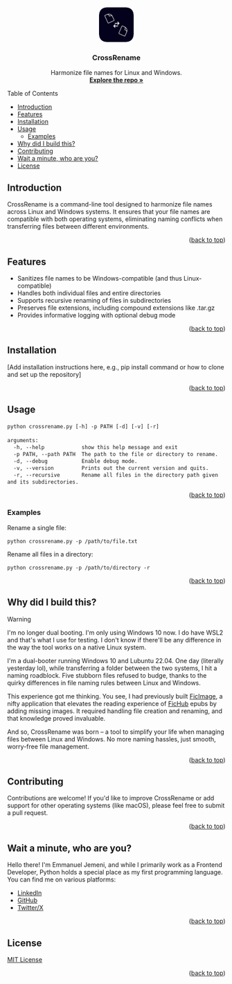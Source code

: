 <a id="readme-top"></a>

<br />
<div align="center">
  <a href="https://github.com/Jemeni11/CrossRename"><img src="logo.png" alt="Logo" width="80" height="80"></a>

<h3 align="center">CrossRename</h3>

  <p align="center">
    Harmonize file names for Linux and Windows.
    <br />
    <a href="https://github.com/Jemeni11/CrossRename"><strong>Explore the repo »</strong></a>
    <br />
  </p>
</div>

Table of Contents

- [Introduction](#introduction)
- [Features](#features)
- [Installation](#installation)
- [Usage](#usage)
    - [Examples](#examples)
- [Why did I build this?](#why-did-i-build-this)
- [Contributing](#contributing)
- [Wait a minute, who are you?](#wait-a-minute-who-are-you)
- [License](#license)

## Introduction

CrossRename is a command-line tool designed to harmonize file names across Linux and Windows systems.
It ensures that your file names are compatible with both operating systems, eliminating naming conflicts
when transferring files between different environments.

<p align="right">(<a href="#readme-top">back to top</a>)</p>

## Features

- Sanitizes file names to be Windows-compatible (and thus Linux-compatible)
- Handles both individual files and entire directories
- Supports recursive renaming of files in subdirectories
- Preserves file extensions, including compound extensions like .tar.gz
- Provides informative logging with optional debug mode

<p align="right">(<a href="#readme-top">back to top</a>)</p>

## Installation

[Add installation instructions here, e.g., pip install command or how to clone and set up the repository]

<p align="right">(<a href="#readme-top">back to top</a>)</p>

## Usage

```
python crossrename.py [-h] -p PATH [-d] [-v] [-r]

arguments:
  -h, --help            show this help message and exit
  -p PATH, --path PATH  The path to the file or directory to rename.
  -d, --debug           Enable debug mode.
  -v, --version         Prints out the current version and quits.
  -r, --recursive       Rename all files in the directory path given and its subdirectories.
```

<p align="right">(<a href="#readme-top">back to top</a>)</p>

### Examples

Rename a single file:

```
python crossrename.py -p /path/to/file.txt
```

Rename all files in a directory:

```
python crossrename.py -p /path/to/directory -r
```

<p align="right">(<a href="#readme-top">back to top</a>)</p>

## Why did I build this?

> [!WARNING]
>
> I'm no longer dual booting. I'm only using Windows 10 now. I do have WSL2 and that's what I use for testing.
> I don't know if there'll be any difference in the way the tool works on a native Linux system.

I'm a dual-booter running Windows 10 and Lubuntu 22.04. One day (literally yesterday lol), while transferring a
folder between the two systems, I hit a naming roadblock. Five stubborn files refused to budge,
thanks to the quirky differences in file naming rules between Linux and Windows.

This experience got me thinking. You see, I had previously built [FicImage](https://github.com/Jemeni11/ficimage),
a nifty application that elevates the reading experience of [FicHub](https://fichub.net/) epubs by adding missing
images. It required handling file creation and renaming, and that knowledge proved invaluable.

And so, CrossRename was born – a tool to simplify your life when managing files between Linux and
Windows. No more naming hassles, just smooth, worry-free file management.

<p align="right">(<a href="#readme-top">back to top</a>)</p>

## Contributing

Contributions are welcome! If you'd like to improve CrossRename or add support for
other operating systems (like macOS), please feel free to submit a pull request.

<p align="right">(<a href="#readme-top">back to top</a>)</p>

## Wait a minute, who are you?

Hello there! I'm Emmanuel Jemeni, and while I primarily work as a Frontend Developer,
Python holds a special place as my first programming language.
You can find me on various platforms:

- [LinkedIn](https://www.linkedin.com/in/emmanuel-jemeni)
- [GitHub](https://github.com/Jemeni11)
- [Twitter/X](https://twitter.com/Jemeni11_)

<p align="right">(<a href="#readme-top">back to top</a>)</p>

## License

[MIT License](LICENSE)

<p align="right">(<a href="#readme-top">back to top</a>)</p>
